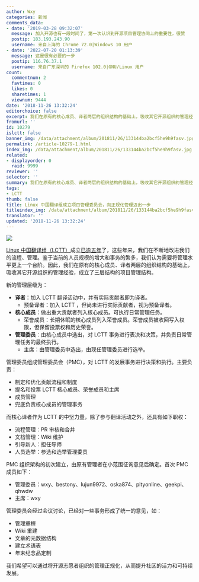 ```yaml
---
author: Wxy
categories: 新闻
comments_data:
- date: '2019-03-28 09:32:07'
  message: 加入开源也有一段时间了，第一次认识到开源项目管理协同上的重要性，很赞
  postip: 183.193.243.90
  username: 来自上海的 Chrome 72.0|Windows 10 用户
- date: '2022-07-20 01:13:39'
  message: 这是很有必要的一步
  postip: 116.76.37.1
  username: 来自广东深圳的 Firefox 102.0|GNU/Linux 用户
count:
  commentnum: 2
  favtimes: 0
  likes: 0
  sharetimes: 1
  viewnum: 9444
date: '2018-11-26 13:32:24'
editorchoice: false
excerpt: 我们在原有的核心成员、译者两层的组织结构的基础上，吸收其它开源组织的管理经验，成立了三层结构的项目管理结构。
fromurl: ''
id: 10279
islctt: false
banner_img: /data/attachment/album/201811/26/133144ba2bcf5he9h9fasv.jpg
permalink: /article-10279-1.html
index_img: /data/attachment/album/201811/26/133144ba2bcf5he9h9fasv.jpg
related:
- displayorder: 0
  raid: 9999
reviewer: ''
selector: ''
summary: 我们在原有的核心成员、译者两层的组织结构的基础上，吸收其它开源组织的管理经验，成立了三层结构的项目管理结构。
tags:
- LCTT
thumb: false
title: Linux 中国翻译组成立项目管理委员会，向正规化管理迈出一步
titleindex_img: /data/attachment/album/201811/26/133144ba2bcf5he9h9fasv.jpg
translator: ''
updated: '2018-11-26 13:32:24'
---
```


![](/data/attachment/album/201811/26/133144ba2bcf5he9h9fasv.jpg)


[Linux 中国翻译组（LCTT）](https://linux.cn/lctt/)成立[已逾五年](/article-9999-1.html)了，这些年来，我们在不断地改进我们的流程、管理。鉴于当前的人员规模的增大和事务的繁多，我们认为需要将管理水平更上一个台阶。因此，我们在原有的核心成员、译者两层的组织结构的基础上，吸收其它开源组织的管理经验，成立了三层结构的项目管理结构。


新的管理层级为：


* **译者**：加入 LCTT 翻译活动中，并有实际贡献者即为译者。
	+ 预备译者：加入 LCTT ，但尚未进行实际贡献者，视为预备译者。
* **核心成员**：做出重大贡献者列入核心成员。可执行日常管理任务。
	+ 荣誉成员：长期休眠的核心成员列入荣誉成员。荣誉成员被收回写入权限，但保留投票权和历史荣誉。
* **管理委员**：由核心成员中选出，对 LCTT 事务进行表决和决策，并负责日常管理任务的最终执行。
	+ 主席：由管理委员中选出，由现任管理委员进行选举。


管理委员组成管理委员会（PMC），对 LCTT 的发展事务进行决策和执行。主要负责：


* 制定和优化贡献流程和制度
* 提名和投票 LCTT 核心成员、荣誉成员和主席
* 成员管理
* 兜底负责核心成员的管理事务


而核心译者作为 LCTT 的中坚力量，除了参与翻译活动之外，还具有如下职权：


* 流程管理：PR 审核和合并
* 文档管理：Wiki 维护
* 引导新人：担任导师
* 人员选举：参选和选举管理委员


PMC 组织架构的初次建立，由原有管理者在小范围征询意见后确定。首次 PMC 成员如下：


* 管理委员：wxy、bestony、lujun9972、oska874、pityonline、geekpi、qhwdw
* 主席：wxy


管理委员会经过会议讨论，已经对一些事务形成了统一的意见，如：


* 管理章程
* Wiki 重建
* 文章的元数据结构
* 建立术语表
* 年末纪念品定制


我们希望可以通过将开源志愿者组织的管理正规化，从而提升社区的活力和可持续发展。